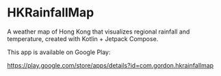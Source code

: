 # HKRainfallMap

A weather map of Hong Kong that visualizes regional rainfall and temperature, created with Kotlin + Jetpack Compose.

This app is available on Google Play:

https://play.google.com/store/apps/details?id=com.gordon.hkrainfallmap
